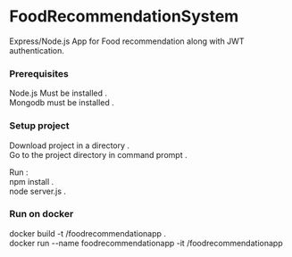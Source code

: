 # FoodRecommendationSystem
  Express/Node.js App for Food recommendation along with JWT authentication.

### Prerequisites
  Node.js Must be installed .<br/> 
  Mongodb must be installed .<br/> 

### Setup project
  Download project in a directory .<br/>
  Go to the project directory in command prompt .<br/> 

Run :<br/>
  npm install .<br/>
  node server.js . 

### Run on docker
  docker build -t <user-name>/foodrecommendationapp .<br/>
  docker run --name foodrecommendationapp -it <user-name>/foodrecommendationapp

  

